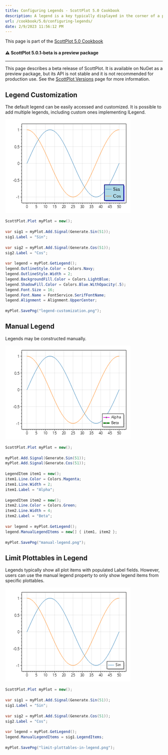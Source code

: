 ```yaml
---
title: Configuring Legends - ScottPlot 5.0 Cookbook
description: A legend is a key typically displayed in the corner of a plot
url: /cookbook/5.0/configuring-legends/
date: 2/9/2023 11:56:12 PM
---
```


This page is part of the [ScottPlot 5.0 Cookbook](../)


<div class='alert alert-warning' role='alert'><h4 class='alert-heading py-0 my-0'>⚠️ ScottPlot 5.0.1-beta is a preview package</h4><hr /><p class='mb-0'><span class='fw-semibold'>This page describes a beta release of ScottPlot.</span> It is available on NuGet as a preview package, but its API is not stable and it is not recommended for production use. See the <a href='https://scottplot.net/versions/'>ScottPlot Versions</a> page for more information. </p></div>



## Legend Customization

The default legend can be easily accessed and customized. It is possible to add multiple legends, including custom ones implementing ILegend.

[![](legend-customization.png)](legend-customization.png)

```cs
ScottPlot.Plot myPlot = new();

var sig1 = myPlot.Add.Signal(Generate.Sin(51));
sig1.Label = "Sin";

var sig2 = myPlot.Add.Signal(Generate.Cos(51));
sig2.Label = "Cos";

var legend = myPlot.GetLegend();
legend.OutlineStyle.Color = Colors.Navy;
legend.OutlineStyle.Width = 2;
legend.BackgroundFill.Color = Colors.LightBlue;
legend.ShadowFill.Color = Colors.Blue.WithOpacity(.5);
legend.Font.Size = 16;
legend.Font.Name = FontService.SerifFontName;
legend.Alignment = Alignment.UpperCenter;

myPlot.SavePng("legend-customization.png");
```


## Manual Legend

Legends may be constructed manually.

[![](manual-legend.png)](manual-legend.png)

```cs
ScottPlot.Plot myPlot = new();

myPlot.Add.Signal(Generate.Sin(51));
myPlot.Add.Signal(Generate.Cos(51));

LegendItem item1 = new();
item1.Line.Color = Colors.Magenta;
item1.Line.Width = 2;
item1.Label = "Alpha";

LegendItem item2 = new();
item2.Line.Color = Colors.Green;
item2.Line.Width = 4;
item2.Label = "Beta";

var legend = myPlot.GetLegend();
legend.ManualLegendItems = new[] { item1, item2 };

myPlot.SavePng("manual-legend.png");
```


## Limit Plottables in Legend

Legends typically show all plot items with populated Label fields. However, users can use the manual legend property to only show legend items from specific plottables.

[![](limit-plottables-in-legend.png)](limit-plottables-in-legend.png)

```cs
ScottPlot.Plot myPlot = new();

var sig1 = myPlot.Add.Signal(Generate.Sin(51));
sig1.Label = "Sin";

var sig2 = myPlot.Add.Signal(Generate.Cos(51));
sig2.Label = "Cos";

var legend = myPlot.GetLegend();
legend.ManualLegendItems = sig1.LegendItems;

myPlot.SavePng("limit-plottables-in-legend.png");
```

